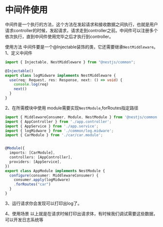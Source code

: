 # 中间件使用  
中间件是一个执行的方法，这个方法在发起请求和接收数据之间执行，也就是用户请求controller的时候，发起请求，请求走到controller之前。中间件可以注册多个依次执行，直到中间件使用完毕之后才执行到controller。

使用方法 
中间件要是一个@Injectable装饰的类，它还需要继承`NestMiddleware`。
1、定义中间件
``` ts
import { Injectable, NestMiddleware } from "@nestjs/common";

@Injectable()
export class logMidware implements NestMiddleware {
  use(req: Request, res: Response, next: () => void) {
    console.log(req)
    next()
  }
}
```
2、在所需模块中使用
module需要实现`NestModule`,forRoutes指定路径
``` ts
import { MiddlewareConsumer, Module, NestModule } from '@nestjs/common';
import { AppController } from './app.controller';
import { AppService } from './app.service';
import { logMidware } from './common/log.midware';
import { CarModule } from './car/car.module';


@Module({
  imports: [CarModule],
  controllers: [AppController],
  providers: [AppService],
})
export class AppModule implements NestModule {
  configure(consumer: MiddlewareConsumer) {
    consumer.apply(logMidware)
    .forRoutes("car")
  }
}
```
3、运行请求你会发现可以打印出log了。

4、使用场景
以上就是在请求时候打印出请求体，有时候我们调试需要这些数据，可以开发日志系统等